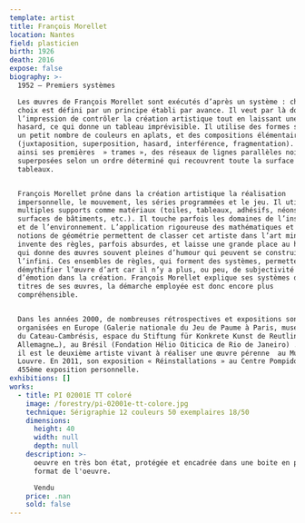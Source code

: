 ```yaml
---
template: artist
title: François Morellet
location: Nantes
field: plasticien
birth: 1926
death: 2016
expose: false
biography: >-
  1952 – Premiers systèmes

  Les œuvres de François Morellet sont exécutés d’après un système : chaque
  choix est défini par un principe établi par avance. Il veut par là donner
  l’impression de contrôler la création artistique tout en laissant une part de
  hasard, ce qui donne un tableau imprévisible. Il utilise des formes simples,
  un petit nombre de couleurs en aplats, et des compositions élémentaires
  (juxtaposition, superposition, hasard, interférence, fragmentation). Il crée
  ainsi ses premières  » trames », des réseaux de lignes parallèles noires
  superposées selon un ordre déterminé qui recouvrent toute la surface des
  tableaux.


  François Morellet prône dans la création artistique la réalisation
  impersonnelle, le mouvement, les séries programmées et le jeu. Il utilise de
  multiples supports comme matériaux (toiles, tableaux, adhésifs, néons,
  surfaces de bâtiments, etc.). Il touche parfois les domaines de l’installation
  et de l’environnement. L’application rigoureuse des mathématiques et des
  notions de géométrie permettent de classer cet artiste dans l’art minimal. Il
  invente des règles, parfois absurdes, et laisse une grande place au hasard, ce
  qui donne des œuvres souvent pleines d’humour qui peuvent se construire à
  l’infini. Ces ensembles de règles, qui forment des systèmes, permettent de
  démythifier l’œuvre d’art car il n’y a plus, ou peu, de subjectivité et
  d’émotion dans la création. François Morellet explique ses systèmes dans les
  titres de ses œuvres, la démarche employée est donc encore plus
  compréhensible.


  Dans les années 2000, de nombreuses rétrospectives et expositions sont
  organisées en Europe (Galerie nationale du Jeu de Paume à Paris, musée Matisse
  du Cateau-Cambrésis, espace du Stiftung für Konkrete Kunst de Reutlingen en
  Allemagne…), au Brésil (Fondation Hélio Oiticica de Rio de Janeiro) . En 2010,
  il est le deuxième artiste vivant à réaliser une œuvre pérenne  au Musée du
  Louvre. En 2011, son exposition « Réinstallations » au Centre Pompidou est sa
  455ème exposition personnelle.
exhibitions: []
works:
  - title: PI 02001E TT coloré
    image: /forestry/pi-02001e-tt-colore.jpg
    technique: Sérigraphie 12 couleurs 50 exemplaires 18/50
    dimensions:
      height: 40
      width: null
      depth: null
    description: >-
      oeuvre en très bon état, protégée et encadrée dans une boite en plexi du
      format de l'oeuvre.

      Vendu
    price: .nan
    sold: false
---
```


